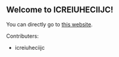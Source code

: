 ## Welcome to ICREIUHECIIJC!

You can directly go to [this website](http://icreiuheciijc.github.io/).

Contributers:
- icreiuheciijc
